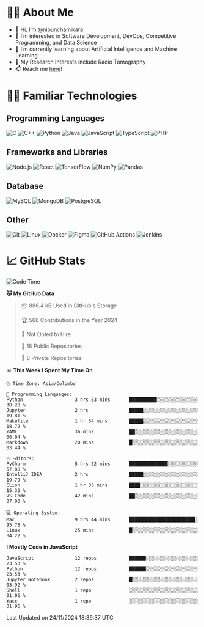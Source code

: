 # 🙋‍♂️ About Me
- 👋 Hi, I’m @nipunchamikara
- 👀 I’m interested in Software Development, DevOps, Competitive Programming, and Data Science
- 🌱 I’m currently learning about Artificial Intelligence and Machine Learning
- 📜 My Research Interests include Radio Tomography
- 📫 Reach me [here](mailto:nipunchamikara@yahoo.com)!

# 👨‍💻 Familiar Technologies

## Programming Languages
![C](https://img.icons8.com/color/48/000000/c-programming.png "C")
![C++](https://img.icons8.com/color/48/000000/c-plus-plus-logo.png "C++")
![Python](https://img.icons8.com/color/48/000000/python.png "Python")
![Java](https://img.icons8.com/color/48/000000/java-coffee-cup-logo.png "Java")
![JavaScript](https://img.icons8.com/color/48/000000/javascript.png "JavaScript")
![TypeScript](https://img.icons8.com/color/48/000000/typescript.png "TypeScript")
![PHP](https://img.icons8.com/officel/48/000000/php-logo.png "PHP")

## Frameworks and Libraries
![Node.js](https://img.icons8.com/color/48/000000/nodejs.png "Node.js")
![React](https://img.icons8.com/officel/48/000000/react.png "React")
![TensorFlow](https://img.icons8.com/color/48/000000/tensorflow.png "TensorFlow")
![NumPy](https://img.icons8.com/color/48/000000/numpy.png "NumPy")
![Pandas](https://img.icons8.com/color/48/000000/pandas.png "Pandas")

## Database
![MySQL](https://img.icons8.com/color/48/000000/mysql-logo.png "MySQL")
![MongoDB](https://img.icons8.com/color/48/000000/mongodb.png "MongoDB")
![PostgreSQL](https://img.icons8.com/color/48/000000/postgreesql.png "PostgreSQL")

## Other
![Git](https://img.icons8.com/color/48/000000/git.png "Git")
![Linux](https://img.icons8.com/color/48/000000/linux.png "Linux")
![Docker](https://img.icons8.com/color/48/000000/docker.png "Docker")
![Figma](https://img.icons8.com/color/48/000000/figma.png "Figma")
![GitHub Actions](https://img.icons8.com/color/48/000000/github.png "GitHub Actions")
![Jenkins](https://img.icons8.com/color/48/000000/jenkins.png "Jenkins")

# 📈 GitHub Stats

<!--START_SECTION:waka-->
![Code Time](http://img.shields.io/badge/Code%20Time-1%2C081%20hrs%2010%20mins-blue)

**🐱 My GitHub Data** 

> 📦 886.4 kB Used in GitHub's Storage 
 > 
> 🏆 566 Contributions in the Year 2024
 > 
> 🚫 Not Opted to Hire
 > 
> 📜 18 Public Repositories 
 > 
> 🔑 8 Private Repositories 
 > 
📊 **This Week I Spent My Time On** 

```text
🕑︎ Time Zone: Asia/Colombo

💬 Programming Languages: 
Python                   3 hrs 53 mins       ██████████░░░░░░░░░░░░░░░   38.28 % 
Jupyter                  2 hrs               █████░░░░░░░░░░░░░░░░░░░░   19.81 % 
Makefile                 1 hr 54 mins        █████░░░░░░░░░░░░░░░░░░░░   18.72 % 
YAML                     36 mins             ██░░░░░░░░░░░░░░░░░░░░░░░   06.04 % 
Markdown                 20 mins             █░░░░░░░░░░░░░░░░░░░░░░░░   03.44 % 

🔥 Editors: 
PyCharm                  5 hrs 52 mins       ██████████████░░░░░░░░░░░   57.88 % 
IntelliJ IDEA            2 hrs               █████░░░░░░░░░░░░░░░░░░░░   19.79 % 
CLion                    1 hr 33 mins        ████░░░░░░░░░░░░░░░░░░░░░   15.33 % 
VS Code                  42 mins             ██░░░░░░░░░░░░░░░░░░░░░░░   07.00 % 

💻 Operating System: 
Mac                      9 hrs 44 mins       ████████████████████████░   95.78 % 
Linux                    25 mins             █░░░░░░░░░░░░░░░░░░░░░░░░   04.22 % 
```

**I Mostly Code in JavaScript** 

```text
JavaScript               12 repos            ██████░░░░░░░░░░░░░░░░░░░   23.53 % 
Python                   12 repos            ██████░░░░░░░░░░░░░░░░░░░   23.53 % 
Jupyter Notebook         2 repos             █░░░░░░░░░░░░░░░░░░░░░░░░   03.92 % 
Shell                    1 repo              ░░░░░░░░░░░░░░░░░░░░░░░░░   01.96 % 
Yacc                     1 repo              ░░░░░░░░░░░░░░░░░░░░░░░░░   01.96 % 
```




 Last Updated on 24/11/2024 18:39:37 UTC
<!--END_SECTION:waka-->

